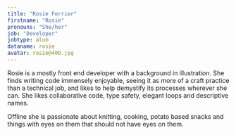 ```yaml
---
title: "Rosie Ferrier"
firstname: "Rosie"
pronouns: "She/her"
job: "Developer"
jobtype: alum
dataname: rosie
avatar: rosie@400.jpg
---
```


Rosie is a mostly front end developer with a background in illustration. She finds writing code immensely enjoyable, seeing it as more of a craft practice than a technical job, and likes to help demystify its processes wherever she can. She likes collaborative code, type safety, elegant loops and descriptive names.

Offline she is passionate about knitting, cooking, potato based snacks and things with eyes on them that should not have eyes on them.
